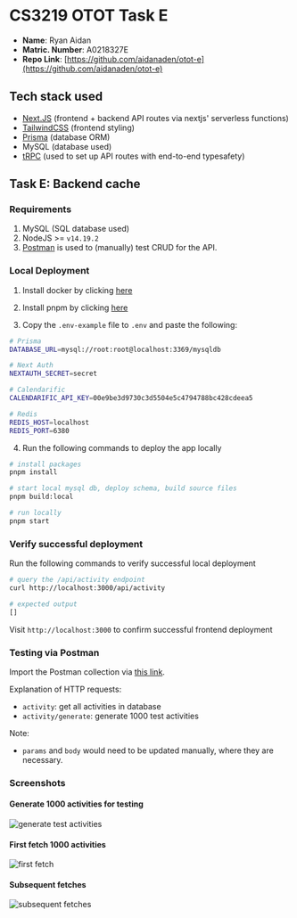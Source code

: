 # CS3219 OTOT Task E

- **Name**: Ryan Aidan
- **Matric. Number**: A0218327E
- **Repo Link**: [https://github.com/aidanaden/otot-e](https://github.com/aidanaden/otot-e)

## Tech stack used

- [Next.JS](https://nextjs.org/learn/foundations/about-nextjs) (frontend + backend API routes via nextjs' serverless functions)
- [TailwindCSS](https://tailwindcss.com/) (frontend styling)
- [Prisma](https://www.prisma.io/docs/concepts/overview/what-is-prisma) (database ORM)
- MySQL (database used)
- [tRPC](https://trpc.io/docs/v10/) (used to set up API routes with end-to-end typesafety)

## Task E: Backend cache

### Requirements

1. MySQL (SQL database used)
2. NodeJS >= `v14.19.2`
3. [Postman](https://www.postman.com/) is used to (manually) test CRUD for the API.

### Local Deployment

1. Install docker by clicking [here](https://docs.docker.com/get-docker/)

2. Install pnpm by clicking [here](https://pnpm.io/installation)

3. Copy the `.env-example` file to `.env` and paste the following:

```bash
# Prisma
DATABASE_URL=mysql://root:root@localhost:3369/mysqldb

# Next Auth
NEXTAUTH_SECRET=secret

# Calendarific
CALENDARIFIC_API_KEY=00e9be3d9730c3d5504e5c4794788bc428cdeea5

# Redis
REDIS_HOST=localhost
REDIS_PORT=6380
```

4. Run the following commands to deploy the app locally

```bash
# install packages
pnpm install

# start local mysql db, deploy schema, build source files
pnpm build:local

# run locally
pnpm start
```

### Verify successful deployment

Run the following commands to verify successful local deployment

```bash
# query the /api/activity endpoint
curl http://localhost:3000/api/activity

# expected output
[]
```

Visit `http://localhost:3000` to confirm successful frontend deployment

### Testing via Postman

Import the Postman collection via [this link](https://www.getpostman.com/collections/e455e91c4348cd07f8fa).

Explanation of HTTP requests:

- `activity`: get all activities in database
- `activity/generate`: generate 1000 test activities

Note:

- `params` and `body` would need to be updated manually, where they are necessary.

### Screenshots

#### Generate 1000 activities for testing

![generate test activities](https://i.ibb.co/h8D9Y8v/image.png)

#### First fetch 1000 activities

![first fetch](https://i.ibb.co/J7g4bk8/image.png)

#### Subsequent fetches

![subsequent fetches](https://i.ibb.co/Hp9kX3M/image.png)
